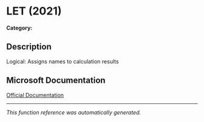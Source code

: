 # LET (2021)

**Category:** 

## Description
Logical: Assigns names to calculation results

## Microsoft Documentation
[Official Documentation](https://support.microsoft.com//en-us/office/let-function-34842dd8-b92b-4d3f-b325-b8b8f9908999)

---
*This function reference was automatically generated.*
